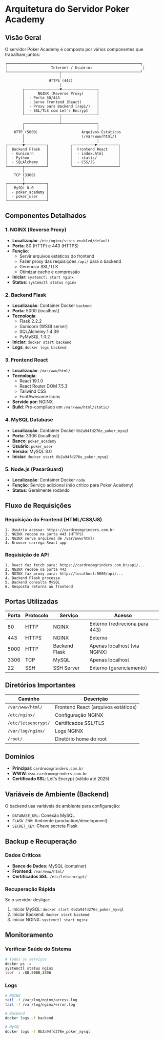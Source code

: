 # Arquitetura do Servidor Poker Academy

## Visão Geral

O servidor Poker Academy é composto por vários componentes que trabalham juntos:

```
┌─────────────────────────────────────────────────────────────┐
│                    Internet / Usuários                       │
└────────────────────────┬────────────────────────────────────┘
                         │
                    HTTPS (443)
                         │
        ┌────────────────▼────────────────┐
        │      NGINX (Reverse Proxy)      │
        │  - Porta 80/443                 │
        │  - Serve Frontend (React)       │
        │  - Proxy para Backend (/api/)   │
        │  - SSL/TLS com Let's Encrypt    │
        └────────────────┬────────────────┘
                         │
        ┌────────────────┴────────────────┐
        │                                 │
    HTTP (5000)                    Arquivos Estáticos
        │                          (/var/www/html/)
        │                                 │
┌───────▼──────────┐          ┌──────────▼──────────┐
│  Backend Flask   │          │  Frontend React     │
│  - Gunicorn      │          │  - index.html       │
│  - Python        │          │  - static/          │
│  - SQLAlchemy    │          │  - CSS/JS           │
└───────┬──────────┘          └─────────────────────┘
        │
    TCP (3306)
        │
┌───────▼──────────┐
│   MySQL 8.0      │
│  - poker_academy │
│  - poker_user    │
└──────────────────┘
```

## Componentes Detalhados

### 1. NGINX (Reverse Proxy)
- **Localização**: `/etc/nginx/sites-enabled/default`
- **Porta**: 80 (HTTP) e 443 (HTTPS)
- **Função**: 
  - Servir arquivos estáticos do frontend
  - Fazer proxy das requisições `/api/` para o backend
  - Gerenciar SSL/TLS
  - Otimizar cache e compressão
- **Iniciar**: `systemctl start nginx`
- **Status**: `systemctl status nginx`

### 2. Backend Flask
- **Localização**: Container Docker `backend`
- **Porta**: 5000 (localhost)
- **Tecnologia**: 
  - Flask 2.2.2
  - Gunicorn (WSGI server)
  - SQLAlchemy 1.4.39
  - PyMySQL 1.0.2
- **Iniciar**: `docker start backend`
- **Logs**: `docker logs backend`

### 3. Frontend React
- **Localização**: `/var/www/html/`
- **Tecnologia**: 
  - React 19.1.0
  - React Router DOM 7.5.3
  - Tailwind CSS
  - FontAwesome Icons
- **Servido por**: NGINX
- **Build**: Pré-compilado em `/var/www/html/static/`

### 4. MySQL Database
- **Localização**: Container Docker `0b2a94fd276e_poker_mysql`
- **Porta**: 3306 (localhost)
- **Banco**: `poker_academy`
- **Usuário**: `poker_user`
- **Versão**: MySQL 8.0
- **Iniciar**: `docker start 0b2a94fd276e_poker_mysql`

### 5. Node.js (PasarGuard)
- **Localização**: Container Docker `node`
- **Função**: Serviço adicional (não crítico para Poker Academy)
- **Status**: Geralmente rodando

## Fluxo de Requisições

### Requisição do Frontend (HTML/CSS/JS)
```
1. Usuário acessa: https://cardroomgrinders.com.br
2. NGINX recebe na porta 443 (HTTPS)
3. NGINX serve arquivos de /var/www/html/
4. Browser carrega React app
```

### Requisição de API
```
1. React faz fetch para: https://cardroomgrinders.com.br/api/...
2. NGINX recebe na porta 443
3. NGINX faz proxy para: http://localhost:5000/api/...
4. Backend Flask processa
5. Backend consulta MySQL
6. Resposta retorna ao frontend
```

## Portas Utilizadas

| Porta | Protocolo | Serviço | Acesso |
|-------|-----------|---------|--------|
| 80 | HTTP | NGINX | Externo (redireciona para 443) |
| 443 | HTTPS | NGINX | Externo |
| 5000 | HTTP | Backend Flask | Apenas localhost (via NGINX) |
| 3306 | TCP | MySQL | Apenas localhost |
| 22 | SSH | SSH Server | Externo (gerenciamento) |

## Diretórios Importantes

| Caminho | Descrição |
|---------|-----------|
| `/var/www/html/` | Frontend React (arquivos estáticos) |
| `/etc/nginx/` | Configuração NGINX |
| `/etc/letsencrypt/` | Certificados SSL/TLS |
| `/var/log/nginx/` | Logs NGINX |
| `/root/` | Diretório home do root |

## Domínios

- **Principal**: `cardroomgrinders.com.br`
- **WWW**: `www.cardroomgrinders.com.br`
- **Certificado SSL**: Let's Encrypt (válido até 2025)

## Variáveis de Ambiente (Backend)

O backend usa variáveis de ambiente para configuração:
- `DATABASE_URL`: Conexão MySQL
- `FLASK_ENV`: Ambiente (production/development)
- `SECRET_KEY`: Chave secreta Flask

## Backup e Recuperação

### Dados Críticos
- **Banco de Dados**: MySQL (container)
- **Frontend**: `/var/www/html/`
- **Certificados SSL**: `/etc/letsencrypt/`

### Recuperação Rápida
Se o servidor desligar:
1. Iniciar MySQL: `docker start 0b2a94fd276e_poker_mysql`
2. Iniciar Backend: `docker start backend`
3. Iniciar NGINX: `systemctl start nginx`

## Monitoramento

### Verificar Saúde do Sistema
```bash
# Todos os serviços
docker ps -a
systemctl status nginx
lsof -i :80,5000,3306
```

### Logs
```bash
# NGINX
tail -f /var/log/nginx/access.log
tail -f /var/log/nginx/error.log

# Backend
docker logs -f backend

# MySQL
docker logs -f 0b2a94fd276e_poker_mysql
```

